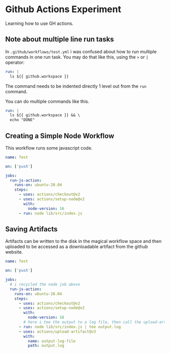 # Github Actions Experiment

Learning how to use GH actions.

## Note about multiple line run tasks

In `.github/workflows/test.yml` i was confused about how to run multiple commands in one run task.
You may do that like this, using the `>` or `|` operator:

```yaml
run: |
  ls ${{ github.workspace }}
```

The command needs to be indented directly 1 level out from the `run` command.

You can do multiple commands like this.

```yaml
run: |
  ls ${{ github.workspace }} && \
  echo "DONE"
```

## Creating a Simple Node Workflow

This workflow runs some javascript code.

```yaml
name: Test

on: ['push']

jobs:
  run-js-action:
    runs-on: ubuntu-20.04
    steps:
      - uses: actions/checkout@v2
      - uses: actions/setup-node@v2
        with:
          node-version: 16
      - run: node lib/src/index.js
```

## Saving Artifacts

Artifacts can be written to the disk in the magical workflow space and then uploaded to be accessed as a downloadable artifact from the github website.

```yaml
name: Test

on: ['push']

jobs:
  # i recycled the node job above
  run-js-action:
    runs-on: ubuntu-20.04
    steps:
      - uses: actions/checkout@v2
      - uses: actions/setup-node@v2
        with:
          node-version: 16
        # here i tee the output to a log file, then call the upload-artifact action
      - run: node lib/src/index.js | tee output.log
      - uses: actions/upload-artifact@v3
        with:
          name: output-log-file
          path: output.log

```